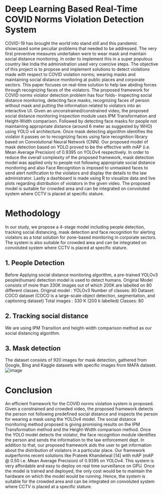 # Deep Learning Based Real-Time COVID Norms Violation Detection System 
COVID-19 has brought the world into stand still and this pandemic showcased some peculiar problems that needed to be addressed. The very first preventive measures undertaken were to wear mask and maintain social distance monitoring. In order to implement this in a super populous country like India the administration used very coercive steps. The objective of this project is to propose and implement solutions to detect violations made with respect to COVID violation norms; wearing masks and maintaining social distance monitoring at public places and corporate sectors. This paper focuses on real-time solution to help law abiding forces through recognizing faces of the violators. The proposed framework for COVID norms violator detection problem has four folds- Inspecting social distance monitoring, detecting face masks, recognizing faces of person without mask and putting the information related to violators into an interactive UI. Given an unconstrained/constrained video, the proposed social distance monitoring inspection module uses IPM Transformation and Height-Width comparison. Followed by detecting face masks for people not maintaining appropriate distance (around 6 meter as suggested by WHO) using YOLO v4 architecture. Once mask detecting algorithm identifies the violator it passes on to recognizing faces using face recognition library based on Convolutional Neural Network (CNN). Our proposed model of mask detection based on YOLO proved to be the effective with mAP (i.e. Mean Average Precision) of 0.9395 on YOLOv4 respectively. In order to reduce the overall complexity of the proposed framework, mask detection model was applied only to people not following appropriate  social distance monitoring and also Face Recognition is imposed to unmasked faces to send alert notification to the violators and display the details to the law administrator. Lastly a dashboard is made using R to visualize data and live plots regarding distribution of violators in the given video. The proposed model is suitable for crowded area and can be integrated on convoluted system where CCTV is placed at specific stature.  

# Methodology 
In our study, we propose a 4-stage model including people detection, tracking social distancing, mask detection and face recognition for alerting violators as a total solution for zone-based monitoring in corporate sectors. The system is also suitable for crowded area and can be integrated on convoluted system where CCTV is placed at specific stature.
## 1. People Detection
Before Applying social distance monitoring algorithm, a pre-trained YOLOv3 people(human) detection model is used to detect humans. Original Model consists of more than 330K images out of which 200K are labelled on 80 different classes.
Original model : YOLOv3
Number of classes: 80
Dataset: COCO dataset (COCO is a large-scale object detection, segmentation, and captioning dataset)
Total images : 330 K (200 k labelled)
Classes: 80 
## 2. Tracking social distance
We are using IPM Transition and height-width comparison method as our social distancing algorithm.

## 3. Mask detection 
The dataset consists of 920 images for mask detection, gathered from Google, Bing and Kaggle datasets with specific images from MAFA dataset. 
![image](https://user-images.githubusercontent.com/43074750/191445413-797eed16-d606-4d8e-8b7b-1695c7eb9e8a.png)


# Conclusion
An efficient framework for the COVID norms violation system is proposed. Given a constrained and crowded video, the proposed framework detects the person not following predefined social distance and inspects the person for wearing a mask using the YOLOv4 model. The social distance monitoring method proposed is giving promising results on the IPM Transformation method and the Height-Width comparison method. Once the YOLO model detects the violator, the face recognition module identifies the person and sends the information to the law enforcement dept. In addition to that, our proposed framework aids the user to get information about the distribution of violators in a particular place. Our framework outperforms recent solutions like Prateek Khandelwal [14] with mAP (mAP @ 0.50 i.e. Mean Average Precision) of 0.9395 on YOLOv4. This system is very affordable and easy to deploy on real time surveillance on GPU. Once the model is trained and deployed, the only cost would be to maintain the hardware on which the model would be running. Hence, the system is suitable for the crowded area and can be integrated on convoluted system where CCTV is placed at a specific stature. 
